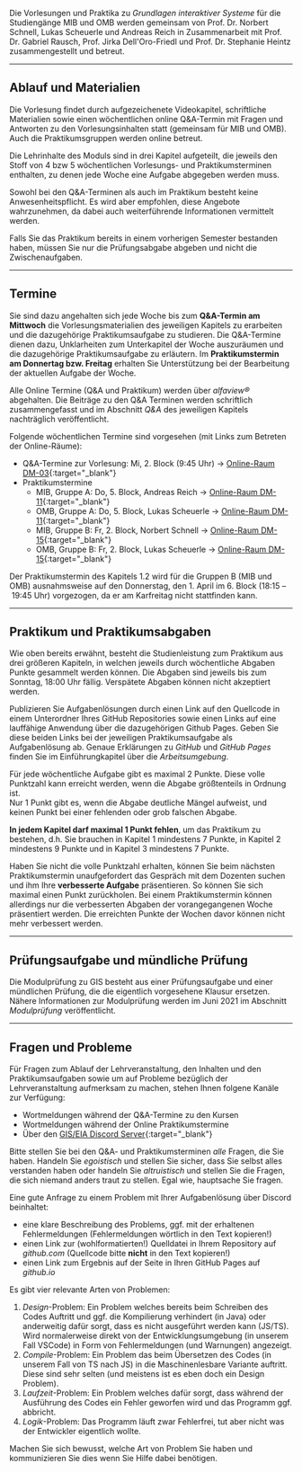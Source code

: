 <!-- Über diesen Kurs -->

Die Vorlesungen und Praktika zu *Grundlagen interaktiver Systeme* für die Studiengänge MIB und OMB werden gemeinsam von Prof. Dr. Norbert Schnell, Lukas Scheuerle und Andreas Reich in Zusammenarbeit mit Prof. Dr. Gabriel Rausch, Prof. Jirka Dell'Oro-Friedl und Prof. Dr. Stephanie Heintz zusammengestellt und betreut.

---

## Ablauf und Materialien

Die Vorlesung findet durch aufgezeichenete Videokapitel, schriftliche Materialien sowie einen wöchentlichen online Q&A-Termin mit Fragen und Antworten zu den Vorlesungsinhalten statt (gemeinsam für MIB und OMB). Auch die Praktikumsgruppen werden online betreut.

Die Lehrinhalte des Moduls sind in drei Kapitel aufgeteilt, die jeweils den Stoff von 4 bzw 5 wöchentlichen Vorlesungs- und Praktikumsterminen enthalten, zu denen jede Woche eine Aufgabe abgegeben werden muss.

Sowohl bei den Q&A-Terminen als auch im Praktikum besteht keine Anwesenheitspflicht. Es wird aber empfohlen, diese Angebote wahrzunehmen, da dabei auch weiterführende Informationen vermittelt werden.

Falls Sie das Praktikum bereits in einem vorherigen Semester bestanden haben, müssen Sie nur die Prüfungsabgabe abgeben und nicht die Zwischenaufgaben.

---

## Termine

Sie sind dazu angehalten sich jede Woche bis zum **Q&A-Termin am Mittwoch** die Vorlesungsmaterialien des jeweiligen Kapitels zu erarbeiten und die dazugehörige Praktikumsaufgabe zu studieren. Die Q&A-Termine dienen dazu, Unklarheiten zum Unterkapitel der Woche auszuräumen und die dazugehörige Praktikumsaufgabe zu erläutern. Im **Praktikumstermin am Donnertag bzw. Freitag** erhalten Sie Unterstützung bei der Bearbeitung der aktuellen Aufgabe der Woche.

Alle Online Termine (Q&A und Praktikum) werden über *alfaview&reg;* abgehalten. Die Beiträge zu den Q&A Terminen werden schriftlich zusammengefasst und im Abschnitt *Q&A* des jeweiligen Kapitels nachträglich veröffentlicht.

Folgende wöchentlichen Termine sind vorgesehen (mit Links zum Betreten der Online-Räume):  
- Q&A-Termine zur Vorlesung: Mi, 2. Block (9:45 Uhr) → [Online-Raum DM-03](https://rooms.hs-furtwangen.de/rooms/dm03){:target="_blank"}
- Praktikumstermine
  - MIB, Gruppe A: Do, 5. Block, Andreas Reich → [Online-Raum DM-11](https://rooms.hs-furtwangen.de/rooms/dm11){:target="_blank"}
  - OMB, Gruppe A: Do, 5. Block, Lukas Scheuerle → [Online-Raum DM-11](https://rooms.hs-furtwangen.de/rooms/dm11){:target="_blank"}
  - MIB, Gruppe B: Fr, 2. Block, Norbert Schnell → [Online-Raum DM-15](https://rooms.hs-furtwangen.de/rooms/dm15){:target="_blank"}
  - OMB, Gruppe B: Fr, 2. Block, Lukas Scheuerle → [Online-Raum DM-15](https://rooms.hs-furtwangen.de/rooms/dm15){:target="_blank"}

Der Praktikumstermin des Kapitels 1.2 wird für die Gruppen B (MIB und OMB) ausnahmsweise auf den Donnerstag, den 1. April im 6. Block (18:15 – 19:45 Uhr) vorgezogen, da er am Karfreitag nicht stattfinden kann.

---

## Praktikum und Praktikumsabgaben

Wie oben bereits erwähnt, besteht die Studienleistung zum Praktikum aus drei größeren Kapiteln, in welchen jeweils durch wöchentliche Abgaben Punkte gesammelt werden können. Die Abgaben sind jeweils bis zum Sonntag, 18:00 Uhr fällig. Verspätete Abgaben können nicht akzeptiert werden.

Publizieren Sie Aufgabenlösungen durch einen Link auf den Quellcode in einem Unterordner Ihres GitHub Repositories sowie einen Links auf eine lauffähige Anwendung über die dazugehörigen Github Pages. 
Geben Sie diese beiden Links bei der jeweiligen Praktikumsaufgabe als Aufgabenlösung ab. 
Genaue Erklärungen zu *GitHub* und *GitHub Pages* finden Sie im Einführungkapitel über die *Arbeitsumgebung*.

Für jede wöchentliche Aufgabe gibt es maximal 2 Punkte. Diese volle Punktzahl kann erreicht werden, wenn die Abgabe größtenteils in Ordnung ist.  
Nur 1 Punkt gibt es, wenn die Abgabe deutliche Mängel aufweist, und keinen Punkt bei einer fehlenden oder grob falschen Abgabe.

**In jedem Kapitel darf maximal 1 Punkt fehlen**, um das Praktikum zu bestehen, d.h. Sie brauchen in Kapitel 1 mindestens 7 Punkte, in Kapitel 2 mindestens 9 Punkte und in Kapitel 3 mindestens 7 Punkte.

Haben Sie nicht die volle Punktzahl erhalten, können Sie beim nächsten Praktikumstermin unaufgefordert das Gespräch mit dem Dozenten suchen und ihm Ihre **verbesserte Aufgabe** präsentieren. So können Sie sich maximal einen Punkt zurückholen. Bei einem Praktikumstermin können allerdings nur die verbesserten Abgaben der vorangegangenen Woche präsentiert werden. Die erreichten Punkte der Wochen davor können nicht mehr verbessert werden.

---

## Prüfungsaufgabe und mündliche Prüfung

Die Modulprüfung zu GIS besteht aus einer Prüfungsaufgabe und einer mündlichen Prüfung, die die eigentlich vorgesehene Klausur ersetzen. Nähere Informationen zur Modulprüfung werden im Juni 2021 im Abschnitt *Modulprüfung* veröffentlicht.

---

## Fragen und Probleme

Für Fragen zum Ablauf der Lehrveranstaltung, den Inhalten und den Praktikumsaufgaben sowie um auf Probleme bezüglich der Lehrveranstaltung aufmerksam zu machen, stehen Ihnen folgene Kanäle zur Verfügung:
- Wortmeldungen während der Q&A-Termine zu den Kursen
- Wortmeldungen während der Online Praktikumstermine
- Über den [GIS/EIA Discord Server](https://discord.gg/KpHqEUF){:target="_blank"}

Bitte stellen Sie bei den Q&A- und Praktikumsterminen *alle* Fragen, die Sie haben. Handeln Sie *egoistisch* und stellen Sie sicher, dass Sie selbst alles verstanden haben oder handeln Sie *altruistisch* und stellen Sie die Fragen, die sich niemand anders traut zu stellen. Egal wie, hauptsache Sie fragen.

Eine gute Anfrage zu einem Problem mit Ihrer Aufgabenlösung über Discord beinhaltet:
  - eine klare Beschreibung des Problems, ggf. mit der erhaltenen Fehlermeldungen (Fehlermeldungen wörtlich in den Text kopieren!)
  - einen Link zur (wohlformatierten!) Quelldatei in Ihrem Repository auf *github.com* (Quellcode bitte **nicht** in den Text kopieren!)
  - einen Link zum Ergebnis auf der Seite in Ihren GitHub Pages auf *github.io*


Es gibt vier relevante Arten von Problemen:

1. *Design*-Problem: Ein Problem welches bereits beim Schreiben des Codes Auftritt und ggf. die Kompilierung verhindert (in Java) oder anderweitig dafür sorgt, dass es nicht ausgeführt werden kann (JS/TS). Wird normalerweise direkt von der Entwicklungsumgebung (in unserem Fall VSCode) in Form von Fehlermeldungen (und Warnungen) angezeigt.
2. *Compile*-Problem: Ein Problem das beim Übersetzen des Codes (in unserem Fall von TS nach JS) in die Maschinenlesbare Variante auftritt. Diese sind sehr selten (und meistens ist es eben doch ein Design Problem).
3. *Laufzeit*-Problem: Ein Problem welches dafür sorgt, dass während der Ausführung des Codes ein Fehler geworfen wird und das Programm ggf. abbricht.
4. *Logik*-Problem: Das Programm läuft zwar Fehlerfrei, tut aber nicht was der Entwickler eigentlich wollte.

Machen Sie sich bewusst, welche Art von Problem Sie haben und kommunizieren Sie dies wenn Sie Hilfe dabei benötigen.